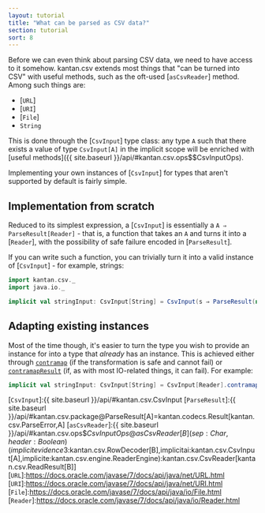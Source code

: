 ```yaml
---
layout: tutorial
title: "What can be parsed as CSV data?"
section: tutorial
sort: 8
---
```

Before we can even think about parsing CSV data, we need to have access to it somehow. kantan.csv extends most things
that "can be turned into CSV" with useful methods, such as the oft-used [`asCsvReader`] method. Among such things are:

* [`URL`]
* [`URI`]
* [`File`]
* `String`

This is done through the [`CsvInput`] type class: any type `A` such that there exists a value of type `CsvInput[A]` in
the implicit scope will be enriched with [useful methods]({{ site.baseurl }}/api/#kantan.csv.ops$$CsvInputOps).

Implementing your own instances of [`CsvInput`] for types that aren't supported by default is fairly simple.

## Implementation from scratch
Reduced to its simplest expression, a [`CsvInput`] is essentially a `A ⇒ ParseResult[Reader]` - that is, a function
that takes an `A` and turns it into a [`Reader`], with the possibility of safe failure encoded in [`ParseResult`].

If you can write such a function, you can trivially turn it into a valid instance of [`CsvInput`] - for example,
strings:

```scala
import kantan.csv._
import java.io._

implicit val stringInput: CsvInput[String] = CsvInput(s ⇒ ParseResult(new StringReader(s)))
```


## Adapting existing instances
Most of the time though, it's easier to turn the type you wish to provide an instance for into a type that *already*
has an instance. This is achieved either through [`contramap`] (if the transformation is safe and cannot fail) or
[`contramapResult`] (if, as with most IO-related things, it can fail). For example:

```scala
implicit val stringInput: CsvInput[String] = CsvInput[Reader].contramap(s ⇒ new StringReader(s))
```


[`CsvInput`]:{{ site.baseurl }}/api/#kantan.csv.CsvInput
[`ParseResult`]:{{ site.baseurl }}/api/#kantan.csv.package@ParseResult[A]=kantan.codecs.Result[kantan.csv.ParseError,A]
[`asCsvReader`]:{{ site.baseurl }}/api/#kantan.csv.ops$$CsvInputOps@asCsvReader[B](sep:Char,header:Boolean)(implicitevidence$3:kantan.csv.RowDecoder[B],implicitai:kantan.csv.CsvInput[A],implicite:kantan.csv.engine.ReaderEngine):kantan.csv.CsvReader[kantan.csv.ReadResult[B]]
[`URL`]:https://docs.oracle.com/javase/7/docs/api/java/net/URL.html
[`URI`]:https://docs.oracle.com/javase/7/docs/api/java/net/URI.html
[`File`]:https://docs.oracle.com/javase/7/docs/api/java/io/File.html
[`Reader`]:https://docs.oracle.com/javase/7/docs/api/java/io/Reader.html

[`contramap`]:/api/#kantan.csv.CsvInput@contramap[T](f:T=>S):kantan.csv.CsvInput[T]
[`contramapResult`]:/api/#kantan.csv.CsvInput@contramapResult[T](f:T=>kantan.csv.ParseResult[S]):kantan.csv.CsvInput[T]
